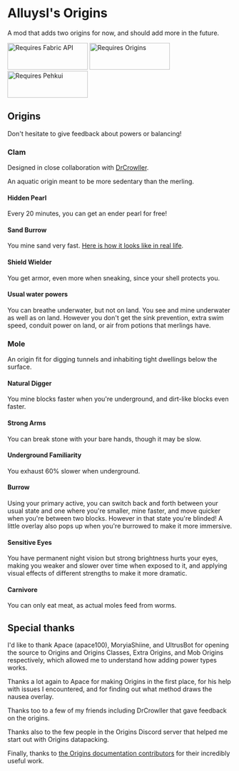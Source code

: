 # Alluysl's Origins

A mod that adds two origins for now, and should add more in the future.

<a href="https://www.curseforge.com/minecraft/mc-mods/fabric-api"><img src="https://i.imgur.com/HabVZJR.png" alt="Requires Fabric API" width="180" height="60" /></a>
<a href="https://www.curseforge.com/minecraft/mc-mods/origins"><img src="https://media.discordapp.net/attachments/817078792463187988/831319512464490496/origins_badge.png" alt="Requires Origins" width="180" height="60" /></a>
<a href="https://www.curseforge.com/minecraft/mc-mods/pehkui"><img src="https://cdn.discordapp.com/attachments/747200097015562250/840039825678663741/pehkui_badge.png" alt="Requires Pehkui" width="180" height="60" /></a>

## Origins

Don't hesitate to give feedback about powers or balancing!

### Clam

Designed in close collaboration with [DrCrowller](https://github.com/DrCrowller).

An aquatic origin meant to be more sedentary than the merling.

#### Hidden Pearl

Every 20 minutes, you can get an ender pearl for free!

#### Sand Burrow

You mine sand very fast. [Here is how it looks like in real life](https://youtu.be/S6FnmoB6ptA).

#### Shield Wielder

You get armor, even more when sneaking, since your shell protects you.

#### Usual water powers

You can breathe underwater, but not on land. You see and mine underwater as well as on land. However you don't get the sink prevention, extra swim speed, conduit power on land, or air from potions that merlings have.

### Mole

An origin fit for digging tunnels and inhabiting tight dwellings below the surface.

#### Natural Digger

You mine blocks faster when you're underground, and dirt-like blocks even faster.

#### Strong Arms

You can break stone with your bare hands, though it may be slow.

#### Underground Familiarity

You exhaust 60% slower when underground.

#### Burrow

Using your primary active, you can switch back and forth between your usual state and one where you're smaller, mine faster, and move quicker when you're between two blocks. However in that state you're blinded! A little overlay also pops up when you're burrowed to make it more immersive.

#### Sensitive Eyes

You have permanent night vision but strong brightness hurts your eyes, making you weaker and slower over time when exposed to it, and applying visual effects of different strengths to make it more dramatic.

#### Carnivore

You can only eat meat, as actual moles feed from worms.


## Special thanks

I'd like to thank Apace (apace100), MoryiaShiine, and UltrusBot for opening the source to Origins and Origins Classes, Extra Origins, and Mob Origins respectively, which allowed me to understand how adding power types works.

Thanks a lot again to Apace for making Origins in the first place, for his help with issues I encountered, and for finding out what method draws the nausea overlay.

Thanks too to a few of my friends including DrCrowller that gave feedback on the origins.

Thanks also to the few people in the Origins Discord server that helped me start out with Origins datapacking.

Finally, thanks to [the Origins documentation contributors](https://github.com/apace100/origins-docs/graphs/contributors) for their incredibly useful work.
